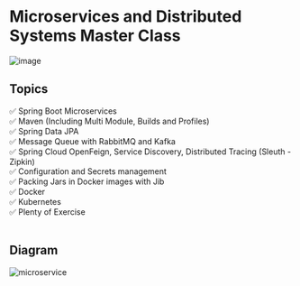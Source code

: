 # Microservices and Distributed Systems Master Class


![image](https://user-images.githubusercontent.com/90424996/164367501-c23fc0a4-0160-492f-93e0-0dc77487b613.png)

## Topics
✅ Spring Boot Microservices
<br>
✅ Maven (Including Multi Module, Builds and Profiles)
<br>
✅ Spring Data JPA
<br>
✅ Message Queue with RabbitMQ and Kafka
<br>
✅ Spring Cloud OpenFeign, Service Discovery, Distributed Tracing (Sleuth - Zipkin)
<br>
✅ Configuration and Secrets management
<br>
✅ Packing Jars in Docker images with Jib
<br>
✅ Docker
<br>
✅ Kubernetes
<br>
✅ Plenty of Exercise
<br>
<br>

## Diagram
![microservice](https://user-images.githubusercontent.com/90424996/164367361-9a763e8f-9aaa-48ec-b523-d50766fbde97.png)
